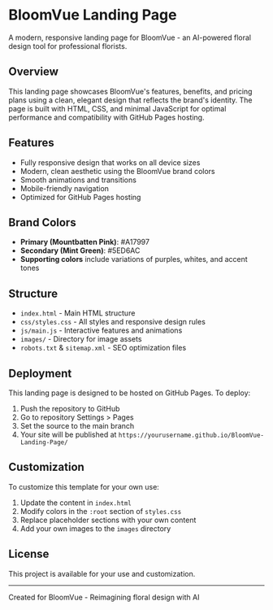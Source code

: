 # BloomVue Landing Page

A modern, responsive landing page for BloomVue - an AI-powered floral design tool for professional florists.

## Overview

This landing page showcases BloomVue's features, benefits, and pricing plans using a clean, elegant design that reflects the brand's identity. The page is built with HTML, CSS, and minimal JavaScript for optimal performance and compatibility with GitHub Pages hosting.

## Features

- Fully responsive design that works on all device sizes
- Modern, clean aesthetic using the BloomVue brand colors
- Smooth animations and transitions
- Mobile-friendly navigation
- Optimized for GitHub Pages hosting

## Brand Colors

- **Primary (Mountbatten Pink)**: #A17997
- **Secondary (Mint Green)**: #5ED6AC
- **Supporting colors** include variations of purples, whites, and accent tones

## Structure

- `index.html` - Main HTML structure
- `css/styles.css` - All styles and responsive design rules
- `js/main.js` - Interactive features and animations
- `images/` - Directory for image assets
- `robots.txt` & `sitemap.xml` - SEO optimization files

## Deployment

This landing page is designed to be hosted on GitHub Pages. To deploy:

1. Push the repository to GitHub
2. Go to repository Settings > Pages
3. Set the source to the main branch
4. Your site will be published at `https://yourusername.github.io/BloomVue-Landing-Page/`

## Customization

To customize this template for your own use:

1. Update the content in `index.html`
2. Modify colors in the `:root` section of `styles.css`
3. Replace placeholder sections with your own content
4. Add your own images to the `images` directory

## License

This project is available for your use and customization.

---

Created for BloomVue - Reimagining floral design with AI